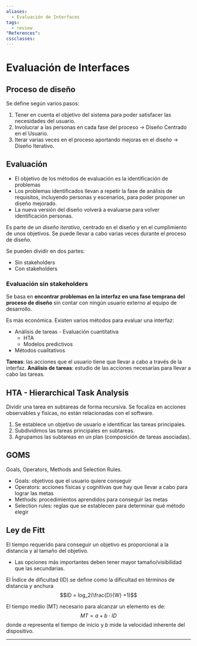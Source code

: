 ```yaml
---
aliases:
  - Evaluación de Interfaces
tags:
  - review
"References":
cssclasses:
---
```

# Evaluación de Interfaces

## Proceso de diseño

Se define según varios pasos:
1. Tener en cuenta el objetivo del sistema para poder satisfacer las necesidades del usuario.
2. Involucrar a las personas en cada fase del proceso -> Diseño Centrado en el Usuario.
3. Iterar varias veces en el proceso aportando mejoras en el diseño -> Diseño Iterativo.

## Evaluación

- El objetivo de los métodos de evaluación es la identificación de problemas
- Los problemas identificados llevan a repetir la fase de análisis de requisitos, incluyendo personas y escenarios, para poder proponer un diseño mejorado.
- La nueva versión del diseño volverá a evaluarse para volver identificación personas.

Es parte de un *diseño iterativo*, centrado en el diseño y en el cumplimiento de unos objetivos. Se puede llevar a cabo varias veces durante el proceso de diseño. 

Se pueden dividir en dos partes:
- Sin stakeholders
- Con stakeholders

### Evaluación sin stakeholders

Se basa en **encontrar problemas en la interfaz en una fase temprana del proceso de diseño** sin contar con ningún usuario externo al equipo de desarrollo.

Es más económica. Existen varios métodos para evaluar una interfaz:
- Análisis de tareas - Evaluación cuantitativa
	- HTA
	- Modelos predictivos
- Métodos cualitativos

**Tareas**: las acciones que el usuario tiene que llevar a cabo a través de la interfaz. **Análisis de tareas**: estudio de las acciones necesarias para llevar a cabo las tareas.

## HTA - Hierarchical Task Analysis

Dividir una tarea en subtareas de forma recursiva. Se focaliza en acciones observables y físicas, no están relacionadas con el software.

1. Se establece un objetivo de usuario e identificar las tareas principales.
2. Subdividimos las tareas principales en subtareas.
3. Agrupamos las subtareas en un plan (composición de tareas asociadas).

## GOMS

Goals, Operators, Methods and Selection Rules.
- Goals: objetivos que el usuario quiere conseguir
- Operators: acciones físicas y cognitivas que hay que llevar a cabo para lograr las metas
- Methods: procedimientos aprendidos para conseguir las metas
- Selection rules: reglas que se establecen para determinar qué método elegir

## Ley de Fitt

El tiempo requerido para conseguir un objetivo es proporcional a la distancia y al tamaño del objetivo.
- Las opciones más importantes deben tener mayor tamaño/visibilidad que las secundarias.

El Índice de dificultad (ID) se define como la dificultad en términos de distancia y anchura
$$ID = log_2(\frac{D}{W} +1)$$

El tiempo medio (MT) necesario para alcanzar un elemento es de:
$$MT = a + b \cdot ID$$
donde $a$ representa el tiempo de inicio y $b$ mide la velocidad inherente del dispositivo.


***